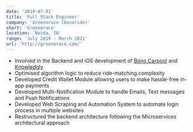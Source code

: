 ```yaml
---
date: '2019-07-01'
title: 'Full Stack Engineer'
company: 'Greenerace (Bonoride)'
short: 'Greenerace'
location: 'Noida, IN'
range: 'July 2019 - March 2021'
url: 'http://greenerace.com/'
---
```


- Involved in the Backend and iOS development of [Bono Carpool](https://apps.apple.com/in/app/bono-carpool-bikepool/id1253365104) and [Knowledgly](https://knowledgly.com/)
- Optimised algorithm logic to reduce ride-matching complexity
- Developed Credit Wallet Module allowing users to make hassle-free in-app payments
- Developed Multi-Notification Module to handle Emails, Text messages and Push Notifications
- Developed Web Scraping and Automation System to automate login process in multiple websites
- Restructured the backend architecture following the Microservices architectural approach

